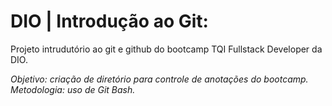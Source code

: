 # DIO | Introdução ao Git:
Projeto intrudutório ao git e github do bootcamp TQI Fullstack Developer da DIO.

*Objetivo: criação de diretório para controle de anotações do bootcamp.*  
*Metodologia: uso de Git Bash.*
